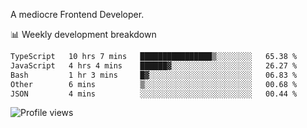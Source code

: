 A mediocre Frontend Developer.

📊 Weekly development breakdown
<!--START_SECTION:waka-->

```txt
TypeScript   10 hrs 7 mins   ████████████████▒░░░░░░░░   65.38 %
JavaScript   4 hrs 4 mins    ██████▓░░░░░░░░░░░░░░░░░░   26.27 %
Bash         1 hr 3 mins     █▓░░░░░░░░░░░░░░░░░░░░░░░   06.83 %
Other        6 mins          ▒░░░░░░░░░░░░░░░░░░░░░░░░   00.68 %
JSON         4 mins          ░░░░░░░░░░░░░░░░░░░░░░░░░   00.44 %
```

<!--END_SECTION:waka-->

<img src="https://gpvc.arturio.dev/iqbalfasri" alt="Profile views"/>
